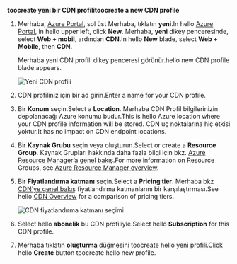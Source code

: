 <span data-ttu-id="0108e-101">**toocreate yeni bir CDN profili**</span><span class="sxs-lookup"><span data-stu-id="0108e-101">**toocreate a new CDN profile**</span></span>

1. <span data-ttu-id="0108e-102">Merhaba, [Azure Portal](https://portal.azure.com), sol üst Merhaba, tıklatın **yeni**.</span><span class="sxs-lookup"><span data-stu-id="0108e-102">In hello [Azure Portal](https://portal.azure.com), in hello upper left, click **New**.</span></span>  <span data-ttu-id="0108e-103">Merhaba, **yeni** dikey penceresinde, select **Web + mobil**, ardından **CDN**.</span><span class="sxs-lookup"><span data-stu-id="0108e-103">In hello **New** blade, select **Web + Mobile**, then **CDN**.</span></span>
   
    <span data-ttu-id="0108e-104">Merhaba yeni CDN profili dikey penceresi görünür.</span><span class="sxs-lookup"><span data-stu-id="0108e-104">hello new CDN profile blade appears.</span></span>
   
    ![Yeni CDN profili](./media/cdn-create-profile/new-cdn-profile-include.png)
2. <span data-ttu-id="0108e-106">CDN profiliniz için bir ad girin.</span><span class="sxs-lookup"><span data-stu-id="0108e-106">Enter a name for your CDN profile.</span></span>
3. <span data-ttu-id="0108e-107">Bir **Konum** seçin.</span><span class="sxs-lookup"><span data-stu-id="0108e-107">Select a **Location**.</span></span>  <span data-ttu-id="0108e-108">Merhaba CDN Profil bilgilerinizin depolanacağı Azure konumu budur.</span><span class="sxs-lookup"><span data-stu-id="0108e-108">This is hello Azure location where your CDN profile information will be stored.</span></span>  <span data-ttu-id="0108e-109">CDN uç noktalarına hiç etkisi yoktur.</span><span class="sxs-lookup"><span data-stu-id="0108e-109">It has no impact on CDN endpoint locations.</span></span>
4. <span data-ttu-id="0108e-110">Bir **Kaynak Grubu** seçin veya oluşturun.</span><span class="sxs-lookup"><span data-stu-id="0108e-110">Select or create a **Resource Group**.</span></span>  <span data-ttu-id="0108e-111">Kaynak Grupları hakkında daha fazla bilgi için bkz. [Azure Resource Manager’a genel bakış](../articles/azure-resource-manager/resource-group-overview.md#resource-groups).</span><span class="sxs-lookup"><span data-stu-id="0108e-111">For more information on Resource Groups, see [Azure Resource Manager overview](../articles/azure-resource-manager/resource-group-overview.md#resource-groups).</span></span>
5. <span data-ttu-id="0108e-112">Bir **Fiyatlandırma katmanı** seçin.</span><span class="sxs-lookup"><span data-stu-id="0108e-112">Select a **Pricing tier**.</span></span>  <span data-ttu-id="0108e-113">Merhaba bkz [CDN'ye genel bakış](../articles/cdn/cdn-overview.md#azure-cdn-features) fiyatlandırma katmanlarını bir karşılaştırması.</span><span class="sxs-lookup"><span data-stu-id="0108e-113">See hello [CDN Overview](../articles/cdn/cdn-overview.md#azure-cdn-features) for a comparison of pricing tiers.</span></span>
   
    ![CDN fiyatlandırma katmanı seçimi](./media/cdn-create-profile/cdn-choose-sku-include.png)
6. <span data-ttu-id="0108e-115">Select hello **abonelik** bu CDN profiliyle.</span><span class="sxs-lookup"><span data-stu-id="0108e-115">Select hello **Subscription** for this CDN profile.</span></span>
7. <span data-ttu-id="0108e-116">Merhaba tıklatın **oluşturma** düğmesini toocreate hello yeni profili.</span><span class="sxs-lookup"><span data-stu-id="0108e-116">Click hello **Create** button toocreate hello new profile.</span></span> 

